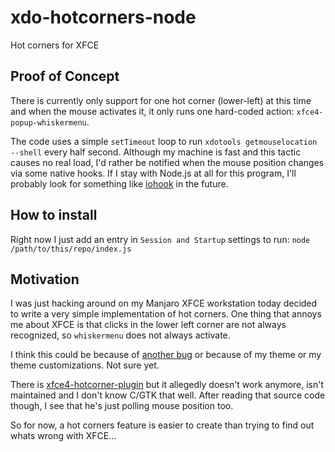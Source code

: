 # xdo-hotcorners-node

Hot corners for XFCE

## Proof of Concept

There is currently only support for one hot corner (lower-left) at this time
and when the mouse activates it, it only runs one hard-coded action:
`xfce4-popup-whiskermenu`.

The code uses a simple `setTimeout` loop to run
`xdotools getmouselocation --shell` every half second. Although my machine is
fast and this tactic causes no real load, I'd rather be notified when the
mouse position changes via some native hooks. If I stay with Node.js at
all for this program, I'll probably look for something like 
[iohook](https://www.npmjs.com/package/iohook) in the future.

## How to install

Right now I just add an entry in `Session and Startup` settings to run:
`node /path/to/this/repo/index.js`

## Motivation

I was just hacking around on my Manjaro XFCE workstation today decided to write
a very simple implementation of hot corners. One thing that annoys me about XFCE
is that clicks in the lower left corner are not always recognized, so 
`whiskermenu` does not always activate.

I think this could be because of
[another bug](https://bugs.launchpad.net/ubuntu/+source/gtk+3.0/+bug/1798861)
or because of my theme or my theme customizations. Not sure yet.

There is
[xfce4-hotcorner-plugin](https://aur.archlinux.org/packages/xfce4-hotcorner-plugin)
but it allegedly doesn't work anymore, isn't maintained and I don't know C/GTK
that well. After reading that source code though, I see
that he's just polling mouse position too.

So for now, a hot corners feature is easier to create than trying to find out
whats wrong with XFCE...

